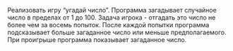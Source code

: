 Реализовать игру “угадай число”. Программа загадывает случайное число в пределах от 1
до 100. Задача игрока - отгадать это число не более чем за восемь попыток. После каждой
попытки программа подсказывает больше загаданное число или меньше
предполагаемого. При проигрыше программа показывает загаданное число.
